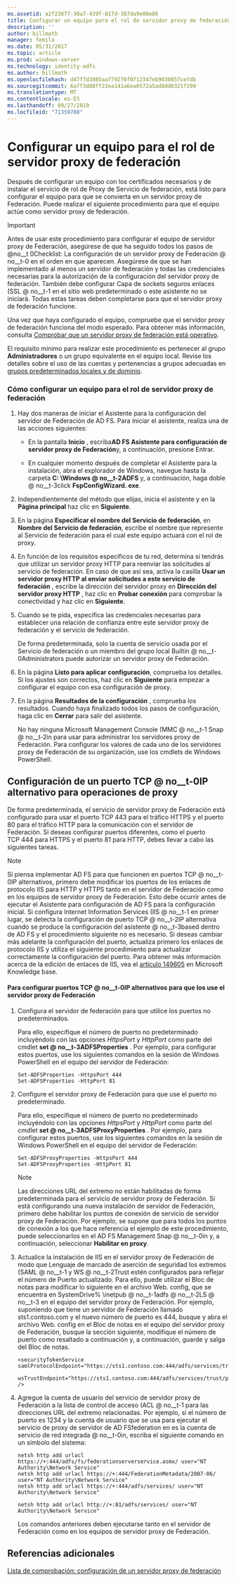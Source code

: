 ```yaml
---
ms.assetid: a2f23877-30a7-439f-817d-387da9e00e86
title: Configurar un equipo para el rol de servidor proxy de federación
description: ''
author: billmath
manager: femila
ms.date: 05/31/2017
ms.topic: article
ms.prod: windows-server
ms.technology: identity-adfs
ms.author: billmath
ms.openlocfilehash: d47f7d3985aa779276f0712347eb9030857cefdb
ms.sourcegitcommit: 6aff3d88ff22ea141a6ea6572a5ad8dd6321f199
ms.translationtype: MT
ms.contentlocale: es-ES
ms.lasthandoff: 09/27/2019
ms.locfileid: "71359788"
---
```

# <a name="configure-a-computer-for-the-federation-server-proxy-role"></a>Configurar un equipo para el rol de servidor proxy de federación

Después de configurar un equipo con los certificados necesarios y de instalar el servicio de rol de Proxy de Servicio de federación, está listo para configurar el equipo para que se convierta en un servidor proxy de Federación. Puede realizar el siguiente procedimiento para que el equipo actúe como servidor proxy de federación.  
  
> [!IMPORTANT]  
> Antes de usar este procedimiento para configurar el equipo de servidor proxy de Federación, asegúrese de que ha seguido todos los pasos de @no__t 0Checklist: La configuración de un servidor proxy de Federación @ no__t-0 en el orden en que aparecen. Asegúrese de que se han implementado al menos un servidor de federación y todas las credenciales necesarias para la autorización de la configuración del servidor proxy de federación. También debe configurar Capa de sockets seguros enlaces \(SSL @ no__t-1 en el sitio web predeterminado o este asistente no se iniciará. Todas estas tareas deben completarse para que el servidor proxy de federación funcione.  
  
Una vez que haya configurado el equipo, compruebe que el servidor proxy de federación funciona del modo esperado. Para obtener más información, consulta [Comprobar que un servidor proxy de federación está operativo](Verify-That-a-Federation-Server-Proxy-Is-Operational.md).  
  
El requisito mínimo para realizar este procedimiento es pertenecer al grupo **Administradores** o un grupo equivalente en el equipo local.  Revise los detalles sobre el uso de las cuentas y pertenencias a grupos adecuadas en [grupos predeterminados locales y de dominio](https://go.microsoft.com/fwlink/?LinkId=83477).   
  
### <a name="to-configure-a-computer-for-the-federation-server-proxy-role"></a>Cómo configurar un equipo para el rol de servidor proxy de federación  
  
1.  Hay dos maneras de iniciar el Asistente para la configuración del servidor de Federación de AD FS. Para iniciar el asistente, realiza una de las acciones siguientes:  
  
    -   En la pantalla **Inicio** , escriba**AD FS Asistente para configuración de servidor proxy de Federación**y, a continuación, presione Entrar.  
  
    -   En cualquier momento después de completar el Asistente para la instalación, abra el explorador de Windows, navegue hasta la carpeta **C: \\Windows @ no__t-2ADFS** y, a continuación, haga doble @ no__t-3click **FspConfigWizard. exe**.  
  
2.  Independientemente del método que elijas, inicia el asistente y en la **Página principal** haz clic en **Siguiente**.  
  
3.  En la página **Especificar el nombre del Servicio de federación**, en **Nombre del Servicio de federación**, escribe el nombre que represente al Servicio de federación para el cual este equipo actuará con el rol de proxy.  
  
4.  En función de los requisitos específicos de tu red, determina si tendrás que utilizar un servidor proxy HTTP para reenviar las solicitudes al servicio de federación. En caso de que así sea, activa la casilla **Usar un servidor proxy HTTP al enviar solicitudes a este servicio de federación** , escribe la dirección del servidor proxy en **Dirección del servidor proxy HTTP** , haz clic en **Probar conexión** para comprobar la conectividad y haz clic en **Siguiente**.  
  
5.  Cuando se te pida, especifica las credenciales necesarias para establecer una relación de confianza entre este servidor proxy de federación y el servicio de federación.  
  
    De forma predeterminada, solo la cuenta de servicio usada por el Servicio de federación o un miembro del grupo local Builtin @ no__t-0Administrators puede autorizar un servidor proxy de Federación.  
  
6.  En la página **Listo para aplicar configuración**, comprueba los detalles. Si los ajustes son correctos, haz clic en **Siguiente** para empezar a configurar el equipo con esa configuración de proxy.  
  
7.  En la página **Resultados de la configuración** , comprueba los resultados. Cuando haya finalizado todos los pasos de configuración, haga clic en **Cerrar**  para salir del asistente.  
  
    No hay ninguna Microsoft Management Console \(MMC @ no__t-1 Snap @ no__t-2in para usar para administrar los servidores proxy de Federación. Para configurar los valores de cada uno de los servidores proxy de Federación de su organización, use los cmdlets de Windows PowerShell.  
  
## <a name="configuring-an-alternate-tcpip-port-for-proxy-operations"></a>Configuración de un puerto TCP @ no__t-0IP alternativo para operaciones de proxy  
De forma predeterminada, el servicio de servidor proxy de Federación está configurado para usar el puerto TCP 443 para el tráfico HTTPS y el puerto 80 para el tráfico HTTP para la comunicación con el servidor de Federación. Si deseas configurar puertos diferentes, como el puerto TCP 444 para HTTPS y el puerto 81 para HTTP, debes llevar a cabo las siguientes tareas.  
  
> [!NOTE]  
> Si piensa implementar AD FS para que funcionen en puertos TCP @ no__t-0IP alternativos, primero debe modificar los puertos de los enlaces de protocolo IIS para HTTP y HTTPS tanto en el servidor de Federación como en los equipos de servidor proxy de Federación. Esto debe ocurrir antes de ejecutar el Asistente para configuración de AD FS para la configuración inicial. Si configura Internet Information Services \(IIS @ no__t-1 en primer lugar, se detecta la configuración de puerto TCP @ no__t-2IP alternativa cuando se produce la configuración del asistente @ no__t-3based dentro de AD FS y el procedimiento siguiente no es necesario. Si deseas cambiar más adelante la configuración del puerto, actualiza primero los enlaces de protocolo IIS y utiliza el siguiente procedimiento para actualizar correctamente la configuración del puerto. Para obtener más información acerca de la edición de enlaces de IIS, vea el [artículo 149605](https://go.microsoft.com/fwlink/?LinkId=190275) en Microsoft Knowledge base.  
  
#### <a name="to-configure-alternate-tcpip-ports-for-the-federation-server-proxy-to-use"></a>Para configurar puertos TCP @ no__t-0IP alternativos para que los use el servidor proxy de Federación  
  
1.  Configura el servidor de federación para que utilice los puertos no predeterminados.  
  
    Para ello, especifique el número de puerto no predeterminado incluyéndolo con las opciones *HttpsPort* y *HttpPort* como parte del cmdlet **set @ no__t-3ADFSProperties** . Por ejemplo, para configurar estos puertos, use los siguientes comandos en la sesión de Windows PowerShell en el equipo del servidor de Federación:  
  
    ```  
    Set-ADFSProperties -HttpsPort 444  
    Set-ADFSProperties -HttpPort 81  
    ```  
  
2.  Configure el servidor proxy de Federación para que use el puerto no predeterminado.  
  
    Para ello, especifique el número de puerto no predeterminado incluyéndolo con las opciones *HttpsPort* y *HttpPort* como parte del cmdlet **set @ no__t-3ADFSProxyProperties** . Por ejemplo, para configurar estos puertos, use los siguientes comandos en la sesión de Windows PowerShell en el equipo del servidor de Federación:  
  
    ```  
    Set-ADFSProxyProperties -HttpsPort 444  
    Set-ADFSProxyProperties -HttpPort 81  
    ```  
  
    > [!NOTE]  
    > Las direcciones URL del extremo no están habilitadas de forma predeterminada para el servicio de servidor proxy de Federación. Si está configurando una nueva instalación de servidor de Federación, primero debe habilitar los puntos de conexión de servicio de servidor proxy de Federación. Por ejemplo, se supone que para todos los puntos de conexión a los que hace referencia el ejemplo de este procedimiento, puede seleccionarlos en el AD FS Management Snap @ no__t-0in y, a continuación, seleccionar **Habilitar en proxy**.  
  
3.  Actualice la instalación de IIS en el servidor proxy de Federación de modo que Lenguaje de marcado de aserción de seguridad los extremos \(SAML @ no__t-1 y WS @ no__t-2Trust estén configurados para reflejar el número de Puerto actualizado. Para ello, puede utilizar el Bloc de notas para modificar lo siguiente en el archivo Web. config, que se encuentra en SystemDrive% \\inetpub @ no__t-1adfs @ no__t-2LS @ no__t-3 en el equipo del servidor proxy de Federación. Por ejemplo, suponiendo que tiene un servidor de Federación llamado sts1.contoso.com y el nuevo número de puerto es 444, busque y abra el archivo Web. config en el Bloc de notas en el equipo del servidor proxy de Federación, busque la sección siguiente, modifique el número de puerto como resaltado a continuación y, a continuación, guarde y salga del Bloc de notas.  
  
    ```  
    <securityTokenService samlProtocolEndpoint="https://sts1.contoso.com:444/adfs/services/trust/samlprotocol/proxycertificatetransport"  
          wsTrustEndpoint="https://sts1.contoso.com:444/adfs/services/trust/proxycertificatetransport" />  
    ```  
  
4.  Agregue la cuenta de usuario del servicio de servidor proxy de Federación a la lista de control de acceso \(ACL @ no__t-1 para las direcciones URL del extremo relacionadas. Por ejemplo, si el número de puerto es 1234 y la cuenta de usuario que se usa para ejecutar el servicio de proxy de servidor de AD FSfederation en es la cuenta de servicio de red integrada @ no__t-0in, escriba el siguiente comando en un símbolo del sistema:  
  
    ```  
    netsh http add urlacl https://+:444/adfs/fs/federationserverservice.asmx/ user="NT Authority\Network Service"  
    netsh http add urlacl https://+:444/FederationMetadata/2007-06/ user="NT Authority\Network Service"  
    netsh http add urlacl https://+:444/adfs/services/ user="NT Authority\Network Service"  
  
    netsh http add urlacl http://+:81/adfs/services/ user="NT Authority\Network Service"  
    ```  
  
    Los comandos anteriores deben ejecutarse tanto en el servidor de Federación como en los equipos de servidor proxy de Federación.  
  
## <a name="additional-references"></a>Referencias adicionales  
[Lista de comprobación: configuración de un servidor proxy de federación](Checklist--Setting-Up-a-Federation-Server-Proxy.md)  
  

